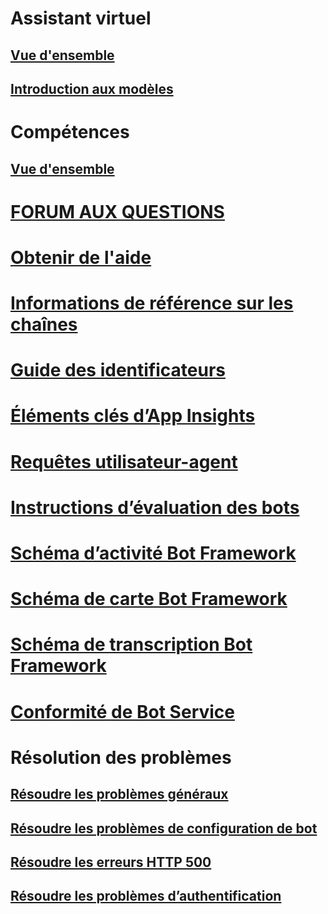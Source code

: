 # Assistant virtuel
## [Vue d'ensemble](../v4sdk/bot-builder-virtual-assistant-introduction.md)
## [Introduction aux modèles](../v4sdk/bot-builder-virtual-assistant-template.md)
# Compétences 
## [Vue d'ensemble](../v4sdk/bot-builder-skills-overview.md)
# [FORUM AUX QUESTIONS](../bot-service-resources-bot-framework-faq.md)
# [Obtenir de l'aide](../bot-service-resources-links-help.md)
# [Informations de référence sur les chaînes](../bot-service-channels-reference.md)
# [Guide des identificateurs](../bot-service-resources-identifiers-guide.md)
# [Éléments clés d’App Insights](../bot-service-resources-app-insights-keys.md)
# [Requêtes utilisateur-agent](../bot-service-resources-user-agent.md)
# [Instructions d’évaluation des bots](../bot-service-review-guidelines.md)
# [Schéma d’activité Bot Framework](https://aka.ms/botSpecs-activitySchema)
# [Schéma de carte Bot Framework](https://aka.ms/botSpecs-cardSchema)
# [Schéma de transcription Bot Framework](https://aka.ms/botSpecs-transcripts)
# [Conformité de Bot Service](../v4sdk/bot-service-compliance.md)
# Résolution des problèmes
## [Résoudre les problèmes généraux](../bot-service-troubleshoot-general-problems.md)
## [Résoudre les problèmes de configuration de bot](../bot-service-troubleshoot-bot-configuration.md)
## [Résoudre les erreurs HTTP 500](../bot-service-troubleshoot-500-errors.md)
## [Résoudre les problèmes d’authentification](../bot-service-troubleshoot-authentication-problems.md)
